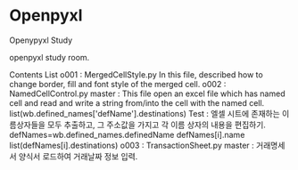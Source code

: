 # Openpyxl
Openypyxl Study

openpyxl study room.

Contents List
o001 : MergedCellStyle.py
        In this file, described how to change border, fill and font style of the merged cell.
o002 : NamedCellControl.py
		master	: This file open an excel file which has named cell and read and write a string 
				  from/into the cell with the named cell.
				     list(wb.defined_names['defName'].destinations)
		Test	: 엘셀 시트에 존재하는 이름상자들을 모두 추출하고, 그 주소값을 가지고 각 이름 상자의 내용을 편집하기.
				     defNames=wb.defined_names.definedName
				     defNames[i].name
				     list(defNames[i].destinations)
o003 : TransactionSheet.py
        master  : 거래명세서 양식서 로드하여 거래날짜 정보 입력.
